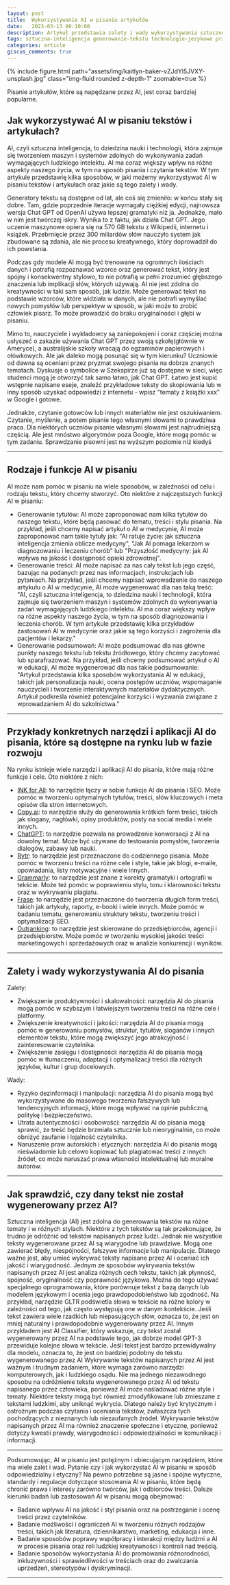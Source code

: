 ```yaml
---
layout: post
title:  Wykorzystywanie AI w pisaniu artykułów
date:   2023-03-13 00:10:00
description: Artykuł przedstawia zalety i wady wykorzystywania sztucznej inteligencji (AI) w pisaniu artykułów
tags: sztuczna-inteligencja generowanie-tekstu technologie-jezykowe przyszłosc-mediow etyka-regulacje
categories: article
giscus_comments: true
---
```

{% include figure.html path="assets/img/kaitlyn-baker-vZJdYl5JVXY-unsplash.jpg" class="img-fluid rounded z-depth-1" zoomable=true %}
<div class="caption">
    Pisanie artykułów, które są napędzane przez AI, jest coraz bardziej popularne.  
</div>


## Jak wykorzystywać AI w pisaniu tekstów i artykułach? 

AI, czyli sztuczna inteligencja, to dziedzina nauki i technologii, która zajmuje się tworzeniem maszyn i systemów zdolnych do wykonywania zadań wymagających ludzkiego intelektu. AI ma coraz większy wpływ na różne aspekty naszego życia, w tym na sposób pisania i czytania tekstów. W tym artykule przedstawię kilka sposobów, w jaki możemy wykorzystywać AI w pisaniu tekstów i artykułach oraz jakie są tego zalety i wady.

Generatory tekstu są dostępne od lat, ale coś się zmieniło: w końcu stały się dobre. Tam, gdzie poprzednie iteracje wymagały ciężkiej edycji, najnowsza wersja Chat GPT od OpenAI używa lepszej gramatyki niż ja. Jednakże, mało w nim jest twórczej iskry. Wynika to z faktu, jak działa Chat GPT. Jego uczenie maszynowe opiera się na 570 GB tekstu z Wikipedii, internetu i książek. Przebrnięcie przez 300 miliardów słów nauczyło system jak zbudowane są zdania, ale nie procesu kreatywnego, który doprowadził do ich powstania.

Podczas gdy modele AI mogą być trenowane na ogromnych ilościach danych i potrafią rozpoznawać wzorce oraz generować tekst, który jest spójny i konsekwentny stylowo, to nie potrafią w pełni zrozumieć głębszego znaczenia lub implikacji słów, których używają. AI nie jest zdolna do kreatywności w taki sam sposób, jak ludzie. Może generować tekst na podstawie wzorców, które widziała w danych, ale nie potrafi wymyślać nowych pomysłów lub perspektyw w sposób, w jaki może to zrobić człowiek pisarz. To może prowadzić do braku oryginalności i głębi w pisaniu.

Mimo to, nauczyciele i wykładowcy są zaniepokojeni i coraz częściej można usłyszeć o zakazie używania Chat GPT przez swoją szkołę(głównie w Ameryce), a australijskie szkoły wracają do egzaminów papierowych i ołówkowych. Ale jak daleko mogą posunąć się w tym kierunku? Uczniowie od dawna są oceniani przez pryzmat swojego pisania na dobrze znanych tematach. Dyskusje o symbolice w Szekspirze już są dostępne w sieci, więc studenci mogą je otworzyć tak samo łatwo, jak Chat GPT. Łatwo jest kupić wstępnie napisane eseje, znaleźć przykładowe teksty do skopiowania lub w inny sposób uzyskać odpowiedzi z internetu - wpisz "tematy z książki xxx" w Google i gotowe.

Jednakże, czytanie gotowców lub innych materiałów nie jest oszukiwaniem. Czytanie, myślenie, a potem pisanie tego własnymi słowami to prawdziwa praca. Dla niektórych uczniów pisanie własnymi słowami jest najtrudniejszą częścią. Ale jest mnóstwo algorytmów poza Google, które mogą pomóc w tym zadaniu. Sprawdzanie pisowni jest na wyższym poziomie niż kiedyś

<hr>

## Rodzaje i funkcje AI w pisaniu

AI może nam pomóc w pisaniu na wiele sposobów, w zależności od celu i rodzaju tekstu, który chcemy stworzyć. Oto niektóre z najczęstszych funkcji AI w pisaniu:
<ul>
<li> Generowanie tytułów: AI może zaproponować nam kilka tytułów do naszego tekstu, które będą pasować do tematu, treści i stylu pisania. Na przykład, jeśli chcemy napisać artykuł o AI w medycynie, AI może zaproponować nam takie tytuły jak: "AI ratuje życie: jak sztuczna inteligencja zmienia oblicze medycyny", "Jak AI pomaga lekarzom w diagnozowaniu i leczeniu chorób" lub "Przyszłość medycyny: jak AI wpływa na jakość i dostępność opieki zdrowotnej".</li>
<li> Generowanie treści: AI może napisać za nas cały tekst lub jego część, bazując na podanych przez nas informacjach, instrukcjach lub pytaniach. Na przykład, jeśli chcemy napisać wprowadzenie do naszego artykułu o AI w medycynie, AI może wygenerować dla nas taką treść: "AI, czyli sztuczna inteligencja, to dziedzina nauki i technologii, która zajmuje się tworzeniem maszyn i systemów zdolnych do wykonywania zadań wymagających ludzkiego intelektu. AI ma coraz większy wpływ na różne aspekty naszego życia, w tym na sposób diagnozowania i leczenia chorób. W tym artykule przedstawię kilka przykładów zastosowań AI w medycynie oraz jakie są tego korzyści i zagrożenia dla pacjentów i lekarzy."</li>
<li> Generowanie podsumowań: AI może podsumować dla nas główne punkty naszego tekstu lub tekstu źródłowego, który chcemy zacytować lub sparafrazować. Na przykład, jeśli chcemy podsumować artykuł o AI w edukacji, AI może wygenerować dla nas takie podsumowanie: "Artykuł przedstawia kilka sposobów wykorzystania AI w edukacji, takich jak personalizacja nauki, ocena postępów uczniów, wspomaganie nauczycieli i tworzenie interaktywnych materiałów dydaktycznych. Artykuł podkreśla również potencjalne korzyści i wyzwania związane z wprowadzaniem AI do szkolnictwa."</li>
</ul>
<hr>

## Przykłady konkretnych narzędzi i aplikacji AI do pisania, które są dostępne na rynku lub w fazie rozwoju

Na rynku istnieje wiele narzędzi i aplikacji AI do pisania, które mają różne funkcje i cele. Oto niektóre z nich:
<ul>
<li> <a href="https://inkforall.com/">INK for All</a>: to narzędzie łączy w sobie funkcje AI do pisania i SEO. Może pomóc w tworzeniu optymalnych tytułów, treści, słów kluczowych i meta opisów dla stron internetowych.</li>
<li> <a href="https://www.copy.ai/">Copy.ai</a>: to narzędzie służy do generowania krótkich form treści, takich jak slogany, nagłówki, opisy produktów, posty na social media i wiele innych.</li>
<li> <a href="https://chat.openai.com/">ChatGPT</a>: to narzędzie pozwala na prowadzenie konwersacji z AI na dowolny temat. Może być używane do testowania pomysłów, tworzenia dialogów, zabawy lub nauki.</li>
<li> <a href="https://rytr.me/">Rytr</a>: to narzędzie jest przeznaczone do codziennego pisania. Może pomóc w tworzeniu treści na różne cele i style, takie jak blogi, e-maile, opowiadania, listy motywacyjne i wiele innych.</li>
<li> <a href="https://www.grammarly.com/">Grammarly</a>: to narzędzie jest znane z korekty gramatyki i ortografii w tekście. Może też pomóc w poprawieniu stylu, tonu i klarowności tekstu oraz w wykrywaniu plagiatu.</li>
<li> <a href="https://www.frase.io/">Frase</a>: to narzędzie jest przeznaczone do tworzenia długich form treści, takich jak artykuły, raporty, e-booki i wiele innych. Może pomóc w badaniu tematu, generowaniu struktury tekstu, tworzeniu treści i optymalizacji SEO.</li>
<li> <a href="https://www.outranking.io/s">Outranking</a>: to narzędzie jest skierowane do przedsiębiorców, agencji i przedsiębiorstw. Może pomóc w tworzeniu wysokiej jakości treści marketingowych i sprzedażowych oraz w analizie konkurencji i wyników.</li>
</ul>
<hr>

## Zalety i wady wykorzystywania AI do pisania

Zalety:

<ul>
<li> Zwiększenie produktywności i skalowalności: narzędzia AI do pisania mogą pomóc w szybszym i łatwiejszym tworzeniu treści na różne cele i platformy.</li>
<li> Zwiększenie kreatywności i jakości: narzędzia AI do pisania mogą pomóc w generowaniu pomysłów, struktur, tytułów, sloganów i innych elementów tekstu, które mogą zwiększyć jego atrakcyjność i zainteresowanie czytelnika.</li>
<li> Zwiększenie zasięgu i dostępności: narzędzia AI do pisania mogą pomóc w tłumaczeniu, adaptacji i optymalizacji treści dla różnych języków, kultur i grup docelowych.</li>
</ul>
Wady:

<ul>
<li> Ryzyko dezinformacji i manipulacji: narzędzia AI do pisania mogą być wykorzystywane do masowego tworzenia fałszywych lub tendencyjnych informacji, które mogą wpływać na opinie publiczną, politykę i bezpieczeństwo.</li>
<li> Utrata autentyczności i osobowości: narzędzia AI do pisania mogą sprawić, że treść będzie brzmiała sztucznie lub nieoryginalnie, co może obniżyć zaufanie i lojalność czytelnika.</li>
<li> Naruszenie praw autorskich i etycznych: narzędzia AI do pisania mogą nieświadomie lub celowo kopiować lub plagiatować treści z innych źródeł, co może naruszać prawa własności intelektualnej lub moralne autorów.</li>
</ul>

<hr>

## Jak sprawdzić, czy dany tekst nie został wygenerowany przez AI?

Sztuczna inteligencja (AI) jest zdolna do generowania tekstów na różne tematy i w różnych stylach. Niektóre z tych tekstów są tak przekonujące, że trudno je odróżnić od tekstów napisanych przez ludzi. Jednak nie wszystkie teksty wygenerowane przez AI są wiarygodne lub prawdziwe. Mogą one zawierać błędy, niespójności, fałszywe informacje lub manipulacje. Dlatego ważne jest, aby umieć wykrywać teksty napisane przez AI i oceniać ich jakość i wiarygodność. 
Jednym ze sposobów wykrywania tekstów napisanych przez AI jest analiza różnych cech tekstu, takich jak płynność, spójność, oryginalność czy poprawność językowa. Można do tego używać specjalnego oprogramowania, które porównuje tekst z bazą danych lub modelem językowym i ocenia jego prawdopodobieństwo lub zgodność. Na przykład, narzędzie GLTR podświetla słowa w tekście na różne kolory w zależności od tego, jak często występują one w danym kontekście. Jeśli tekst zawiera wiele rzadkich lub niepasujących słów, oznacza to, że jest on mniej naturalny i prawdopodobnie wygenerowany przez AI. Innym przykładem jest AI Classifier, który wskazuje, czy tekst został wygenerowany przez AI na podstawie tego, jak dobrze model GPT-3 przewiduje kolejne słowa w tekście. Jeśli tekst jest bardzo przewidywalny dla modelu, oznacza to, że jest on bardziej podobny do tekstu wygenerowanego przez AI
Wykrywanie tekstów napisanych przez AI jest ważnym i trudnym zadaniem, które wymaga zarówno narzędzi komputerowych, jak i ludzkiego osądu. Nie ma jednego niezawodnego sposobu na odróżnienie tekstu wygenerowanego przez AI od tekstu napisanego przez człowieka, ponieważ AI może naśladować różne style i tematy. Niektóre teksty mogą być również zmodyfikowane lub zmieszane z tekstami ludzkimi, aby uniknąć wykrycia. Dlatego należy być krytycznym i ostrożnym podczas czytania i oceniania tekstów, zwłaszcza tych pochodzących z nieznanych lub niezaufanych źródeł. Wykrywanie tekstów napisanych przez AI ma również znaczenie społeczne i etyczne, ponieważ dotyczy kwestii prawdy, wiarygodności i odpowiedzialności w komunikacji i informacji.

<hr>

Podsumowując, AI w pisaniu jest potężnym i obiecującym narzędziem, które ma wiele zalet i wad. Pytanie czy i jak wykorzystać AI w pisaniu w sposób odpowiedzialny i etyczny? Na pewno potrzebne są jasne i spójne wytyczne, standardy i regulacje dotyczące stosowania AI w pisaniu, które będą chronić prawa i interesy zarówno twórców, jak i odbiorców treści. Dalsze kierunki badań lub zastosowań AI w pisaniu mogą obejmować:

<ul>
<li> Badanie wpływu AI na jakość i styl pisania oraz na postrzeganie i ocenę treści przez czytelników.</li>
<li> Badanie możliwości i ograniczeń AI w tworzeniu różnych rodzajów treści, takich jak literatura, dziennikarstwo, marketing, edukacja i inne.</li>
<li> Badanie sposobów poprawy współpracy i interakcji między ludźmi a AI w procesie pisania oraz roli ludzkiej kreatywności i kontroli nad treścią.</li>
<li> Badanie sposobów wykorzystania AI do promowania różnorodności, inkluzywności i sprawiedliwości w treściach oraz do zwalczania uprzedzeń, stereotypów i dyskryminacji.</li>
</ul>
<hr>